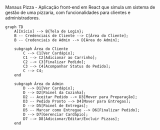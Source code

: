 Manaus Pizza - Aplicação front-end em React que simula um sistema de gestão de uma pizzaria, com funcionalidades para clientes e administradores.

```mermaid
graph TD
    A[Início] --> B{Tela de Login};
    B -- Credenciais de Cliente --> C[Área do Cliente];
    B -- Credenciais de Admin --> D[Área do Admin];

    subgraph Área do Cliente
        C --> C1[Ver Cardápio];
        C1 --> C2[Adicionar ao Carrinho];
        C2 --> C3[Finalizar Pedido];
        C3 --> C4[Acompanhar Status do Pedido];
        C --> C4;
    end

    subgraph Área do Admin
        D --> D1[Ver Cardápio];
        D --> D2[Painel da Cozinha];
        D2 -- Aceitar Pedido --> D3[Mover para Preparação];
        D3 -- Pedido Pronto --> D4[Mover para Entregas];
        D --> D5[Painel de Entregas];
        D5 -- Marcar como Entregue --> D6[Finalizar Pedido];
        D --> D7[Gerenciar Cardápio];
        D7 --> D8[Adicionar/Editar/Excluir Pizzas];
    end
```